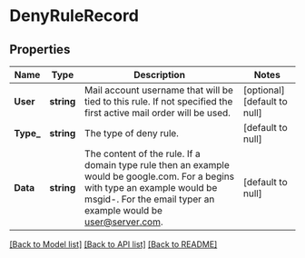# DenyRuleRecord

## Properties
Name | Type | Description | Notes
------------ | ------------- | ------------- | -------------
**User** | **string** | Mail account username that will be tied to this rule.  If not specified the first active mail order will be used. | [optional] [default to null]
**Type_** | **string** | The type of deny rule. | [default to null]
**Data** | **string** | The content of the rule.  If a domain type rule then an example would be google.com. For a begins with type an example would be msgid-.  For the email typer an example would be user@server.com. | [default to null]

[[Back to Model list]](../README.md#documentation-for-models) [[Back to API list]](../README.md#documentation-for-api-endpoints) [[Back to README]](../README.md)

